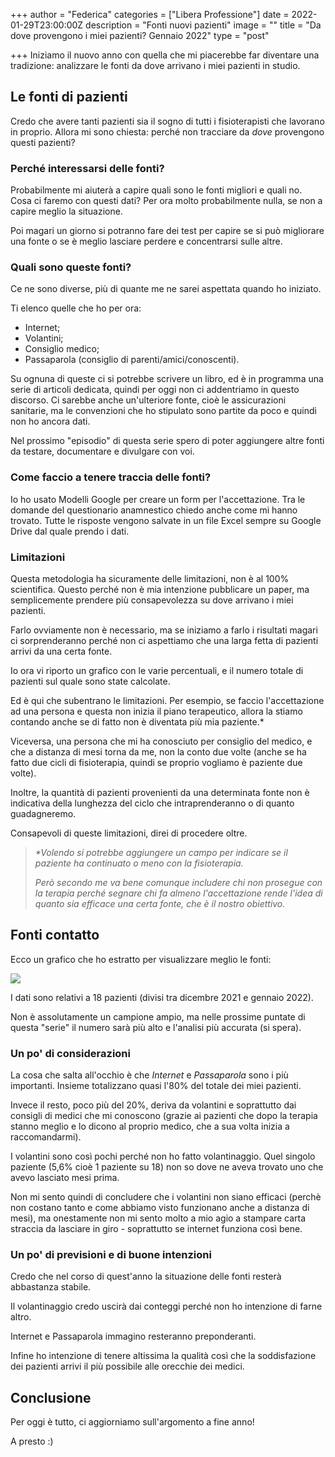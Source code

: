 +++
author = "Federica"
categories = ["Libera Professione"]
date = 2022-01-29T23:00:00Z
description = "Fonti nuovi pazienti"
image = ""
title = "Da dove provengono i miei pazienti? Gennaio 2022"
type = "post"

+++
Iniziamo il nuovo anno con quella che mi piacerebbe far diventare una tradizione: analizzare le fonti da dove arrivano i miei pazienti in studio.

## Le fonti di pazienti

Credo che avere tanti pazienti sia il sogno di tutti i fisioterapisti che lavorano in proprio. Allora mi sono chiesta: perché non tracciare da _dove_ provengono questi pazienti?

### Perché interessarsi delle fonti?

Probabilmente mi aiuterà a capire quali sono le fonti migliori e quali no. Cosa ci faremo con questi dati? Per ora molto probabilmente nulla, se non a capire meglio la situazione.

Poi magari un giorno si potranno fare dei test per capire se si può migliorare una fonte o se è meglio lasciare perdere e concentrarsi sulle altre.

### Quali sono queste fonti?

Ce ne sono diverse, più di quante me ne sarei aspettata quando ho iniziato.

Ti elenco quelle che ho per ora:

* Internet;
* Volantini;
* Consiglio medico;
* Passaparola (consiglio di parenti/amici/conoscenti).

Su ognuna di queste ci si potrebbe scrivere un libro, ed è in programma una serie di articoli dedicata, quindi per oggi non ci addentriamo in questo discorso. Ci sarebbe anche un'ulteriore fonte, cioè le assicurazioni sanitarie, ma le convenzioni che ho stipulato sono partite da poco e quindi non ho ancora dati.

Nel prossimo "episodio" di questa serie spero di poter aggiungere altre fonti da testare, documentare e divulgare con voi.

### Come faccio a tenere traccia delle fonti?

Io ho usato Modelli Google per creare un form per l'accettazione. Tra le domande del questionario anamnestico chiedo anche come mi hanno trovato. Tutte le risposte vengono salvate in un file Excel sempre su Google Drive dal quale prendo i dati.

### Limitazioni

Questa metodologia ha sicuramente delle limitazioni, non è al 100% scientifica. Questo perché non è mia intenzione pubblicare un paper, ma semplicemente prendere più consapevolezza su dove arrivano i miei pazienti.

Farlo ovviamente non è necessario, ma se iniziamo a farlo i risultati magari ci sorprenderanno perché non ci aspettiamo che una larga fetta di pazienti arrivi da una certa fonte.

Io ora vi riporto un grafico con le varie percentuali, e il numero totale di pazienti sul quale sono state calcolate.

Ed è qui che subentrano le limitazioni. Per esempio, se faccio l'accettazione ad una persona e questa non inizia il piano terapeutico, allora la stiamo contando anche se di fatto non è diventata più mia paziente.*

Viceversa, una persona che mi ha conosciuto per consiglio del medico, e che a distanza di mesi torna da me, non la conto due volte (anche se ha fatto due cicli di fisioterapia, quindi se proprio vogliamo è paziente due volte).

Inoltre, la quantità di pazienti provenienti da una determinata fonte non è indicativa della lunghezza del ciclo che intraprenderanno o di quanto guadagneremo.

Consapevoli di queste limitazioni, direi di procedere oltre.

> _*Volendo si potrebbe aggiungere un campo per indicare se il paziente ha continuato o meno con la fisioterapia._
>
> _Però secondo me va bene comunque includere chi non prosegue con la terapia perché segnare chi fa almeno l'accettazione rende l'idea di quanto sia efficace una certa fonte, che è il nostro obiettivo._

## Fonti contatto

Ecco un grafico che ho estratto per visualizzare meglio le fonti:

![](/images/chart.png)

I dati sono relativi a 18 pazienti (divisi tra dicembre 2021 e gennaio 2022).

Non è assolutamente un campione ampio, ma nelle prossime puntate di questa "serie" il numero sarà più alto e l'analisi più accurata (si spera).

### Un po' di considerazioni

La cosa che salta all'occhio è che _Internet_ e _Passaparola_ sono i più importanti. Insieme totalizzano quasi l'80% del totale dei miei pazienti.

Invece il resto, poco più del 20%, deriva da volantini e soprattutto dai consigli di medici che mi conoscono (grazie ai pazienti che dopo la terapia stanno meglio e lo dicono al proprio medico, che a sua volta inizia a raccomandarmi).

I volantini sono così pochi perché non ho fatto volantinaggio. Quel singolo paziente (5,6% cioè 1 paziente su 18) non so dove ne aveva trovato uno che avevo lasciato mesi prima.

Non mi sento quindi di concludere che i volantini non siano efficaci (perchè non costano tanto e come abbiamo visto funzionano anche a distanza di mesi), ma onestamente non mi sento molto a mio agio a stampare carta straccia da lasciare in giro - soprattutto se internet funziona così bene.

### Un po' di previsioni e di buone intenzioni

Credo che nel corso di quest'anno la situazione delle fonti resterà abbastanza stabile.

Il volantinaggio credo uscirà dai conteggi perché non ho intenzione di farne altro.

Internet e Passaparola immagino resteranno preponderanti.

Infine ho intenzione di tenere altissima la qualità così che la soddisfazione dei pazienti arrivi il più possibile alle orecchie dei medici.

## Conclusione

Per oggi è tutto, ci aggiorniamo sull'argomento a fine anno!

A presto :)
